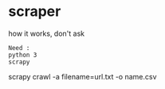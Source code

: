 # scraper
how it works, don't ask

```
Need :
python 3
scrapy
```
scrapy crawl -a filename=url.txt -o name.csv
